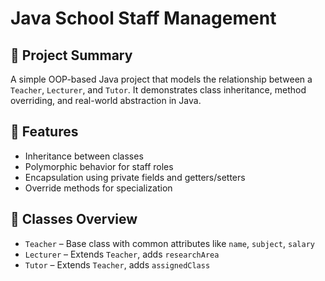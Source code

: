 # Java School Staff Management

## 📌 Project Summary
A simple OOP-based Java project that models the relationship between a `Teacher`, `Lecturer`, and `Tutor`. It demonstrates class inheritance, method overriding, and real-world abstraction in Java.

## 🚀 Features
- Inheritance between classes
- Polymorphic behavior for staff roles
- Encapsulation using private fields and getters/setters
- Override methods for specialization

## 🔧 Classes Overview
- `Teacher` – Base class with common attributes like `name`, `subject`, `salary`
- `Lecturer` – Extends `Teacher`, adds `researchArea`
- `Tutor` – Extends `Teacher`, adds `assignedClass`
